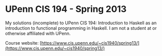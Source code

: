 UPenn CIS 194 - Spring 2013
===========

My solutions (incomplete) to UPenn CIS 194: Introduction to Haskell as an introduction to functional programming in Haskell. I am not a student at or otherwise affiliated with UPenn.

Course website: [https://www.cis.upenn.edu/~cis1940/spring13/](https://www.cis.upenn.edu/~cis1940/spring13/)
